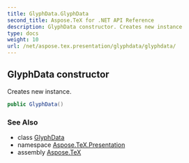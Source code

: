 ```yaml
---
title: GlyphData.GlyphData
second_title: Aspose.TeX for .NET API Reference
description: GlyphData constructor. Creates new instance
type: docs
weight: 10
url: /net/aspose.tex.presentation/glyphdata/glyphdata/
---
```

## GlyphData constructor

Creates new instance.

```csharp
public GlyphData()
```

### See Also

* class [GlyphData](../)
* namespace [Aspose.TeX.Presentation](../../glyphdata/)
* assembly [Aspose.TeX](../../../)


